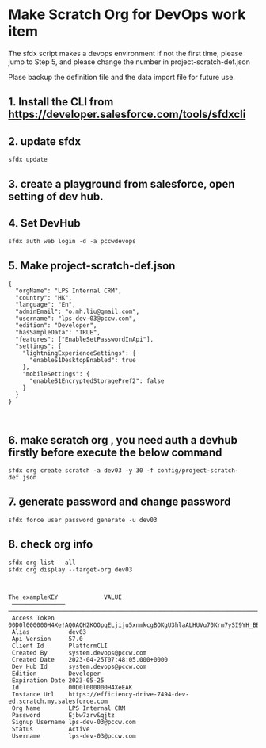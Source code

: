 # Make Scratch Org for DevOps work item

The sfdx script makes a devops environment
If not the first time, please jump to Step 5, and please change the number in project-scratch-def.json

Plase backup the definition file and the data import file for future use. 

## 1. Install the CLI from https://developer.salesforce.com/tools/sfdxcli

## 2. update sfdx
```
sfdx update
```

## 3. create a playground from salesforce, open setting of dev hub. 

## 4. Set DevHub
```
sfdx auth web login -d -a pccwdevops

```
## 5. Make project-scratch-def.json
```
{
  "orgName": "LPS Internal CRM",
  "country": "HK",
  "language": "En",
  "adminEmail": "o.mh.liu@gmail.com",
  "username": "lps-dev-03@pccw.com",
  "edition": "Developer",
  "hasSampleData": "TRUE",
  "features": ["EnableSetPasswordInApi"],
  "settings": {
    "lightningExperienceSettings": {
      "enableS1DesktopEnabled": true
    },
    "mobileSettings": {
      "enableS1EncryptedStoragePref2": false
    }
  }
}



```
## 6. make scratch org , you need auth a devhub firstly before execute the below command 
```
sfdx org create scratch -a dev03 -y 30 -f config/project-scratch-def.json
```

## 7. generate password and change password
```
sfdx force user password generate -u dev03
```

## 8. check org info 
```
sfdx org list --all
sfdx org display --target-org dev03



The exampleKEY             VALUE                                                                                                            
 ─────────────── ──────────────────────────────────────────────────────────────────────────────────────────────────────────────── 
 Access Token    00D0l000000H4Xe!AQ0AQH2KOOpqELjiju5xnmkcgBOKgU3hlaALHUVu70Krm7ySI9YH_BBW.OS5h5Uoruqnq7830rZ9xcIhECALvU2ore1X9qht 
 Alias           dev03                                                                                                            
 Api Version     57.0                                                                                                             
 Client Id       PlatformCLI                                                                                                      
 Created By      system.devops@pccw.com                                                                                           
 Created Date    2023-04-25T07:48:05.000+0000                                                                                     
 Dev Hub Id      system.devops@pccw.com                                                                                           
 Edition         Developer                                                                                                        
 Expiration Date 2023-05-25                                                                                                       
 Id              00D0l000000H4XeEAK                                                                                               
 Instance Url    https://efficiency-drive-7494-dev-ed.scratch.my.salesforce.com                                                   
 Org Name        LPS Internal CRM                                                                                                 
 Password        Ejbw7zrv&qjtz                                                                                                    
 Signup Username lps-dev-03@pccw.com                                                                                              
 Status          Active                                                                                                           
 Username        lps-dev-03@pccw.com      



```

